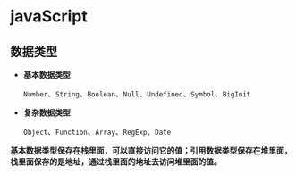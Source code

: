 # javaScript

## 数据类型

- **基本数据类型**

  `Number`、`String`、`Boolean`、`Null`、`Undefined`、`Symbol`、`BigInit`

- **复杂数据类型**

  `Object`、`Function`、`Array`、`RegExp`、`Date`

 **基本数据类型保存在栈里面，可以直接访问它的值；引用数据类型保存在堆里面，栈里面保存的是地址，通过栈里面的地址去访问堆里面的值。** 

